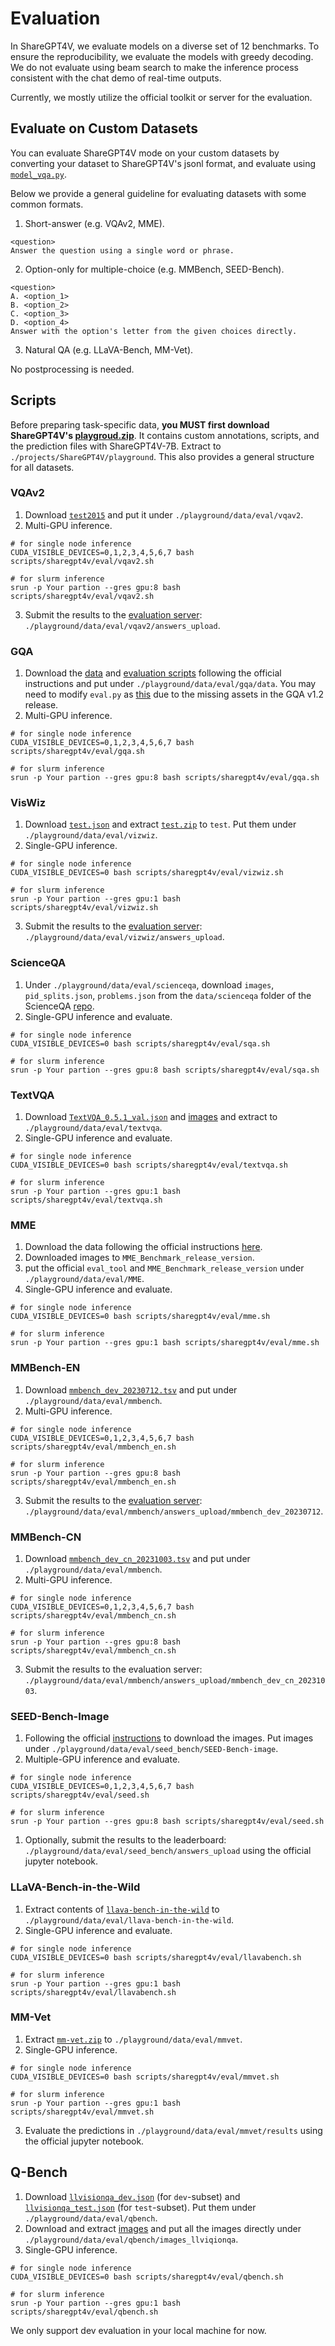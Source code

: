 # Evaluation

In ShareGPT4V, we evaluate models on a diverse set of 12 benchmarks. To ensure the reproducibility, we evaluate the models with greedy decoding. We do not evaluate using beam search to make the inference process consistent with the chat demo of real-time outputs.

Currently, we mostly utilize the official toolkit or server for the evaluation.

## Evaluate on Custom Datasets

You can evaluate ShareGPT4V mode on your custom datasets by converting your dataset to ShareGPT4V's jsonl format, and evaluate using [`model_vqa.py`](https://github.com/InternLM/InternLM-XComposer/blob/main/projects/ShareGPT4V/share4v/eval/model_vqa.py).

Below we provide a general guideline for evaluating datasets with some common formats.

1. Short-answer (e.g. VQAv2, MME).

```
<question>
Answer the question using a single word or phrase.
```

2. Option-only for multiple-choice (e.g. MMBench, SEED-Bench).

```
<question>
A. <option_1>
B. <option_2>
C. <option_3>
D. <option_4>
Answer with the option's letter from the given choices directly.
```

3. Natural QA (e.g. LLaVA-Bench, MM-Vet).

No postprocessing is needed.

## Scripts

Before preparing task-specific data, **you MUST first download ShareGPT4V's [playgroud.zip](https://drive.google.com/file/d/1tdbFb1Q4WXvBzab2o0B6sVvDJY0lQGUp/view?usp=sharing)**. It contains custom annotations, scripts, and the prediction files with ShareGPT4V-7B. Extract to `./projects/ShareGPT4V/playground`. This also provides a general structure for all datasets.

### VQAv2

1. Download [`test2015`](http://images.cocodataset.org/zips/test2015.zip) and put it under `./playground/data/eval/vqav2`.
2. Multi-GPU inference.
```Shell
# for single node inference
CUDA_VISIBLE_DEVICES=0,1,2,3,4,5,6,7 bash scripts/sharegpt4v/eval/vqav2.sh
```
```Shell
# for slurm inference
srun -p Your partion --gres gpu:8 bash scripts/sharegpt4v/eval/vqav2.sh
```
3. Submit the results to the [evaluation server](https://eval.ai/web/challenges/challenge-page/830/my-submission): `./playground/data/eval/vqav2/answers_upload`.

### GQA

1. Download the [data](https://cs.stanford.edu/people/dorarad/gqa/download.html) and [evaluation scripts](https://cs.stanford.edu/people/dorarad/gqa/evaluate.html) following the official instructions and put under `./playground/data/eval/gqa/data`. You may need to modify `eval.py` as [this](https://gist.github.com/haotian-liu/db6eddc2a984b4cbcc8a7f26fd523187) due to the missing assets in the GQA v1.2 release.
2. Multi-GPU inference.
```Shell
# for single node inference
CUDA_VISIBLE_DEVICES=0,1,2,3,4,5,6,7 bash scripts/sharegpt4v/eval/gqa.sh
```
```Shell
# for slurm inference
srun -p Your partion --gres gpu:8 bash scripts/sharegpt4v/eval/gqa.sh
```


### VisWiz

1. Download [`test.json`](https://vizwiz.cs.colorado.edu/VizWiz_final/vqa_data/Annotations.zip) and extract [`test.zip`](https://vizwiz.cs.colorado.edu/VizWiz_final/images/test.zip) to `test`. Put them under `./playground/data/eval/vizwiz`.
2. Single-GPU inference.
```Shell
# for single node inference
CUDA_VISIBLE_DEVICES=0 bash scripts/sharegpt4v/eval/vizwiz.sh
```
```Shell
# for slurm inference
srun -p Your partion --gres gpu:1 bash scripts/sharegpt4v/eval/vizwiz.sh
```
3. Submit the results to the [evaluation server](https://eval.ai/web/challenges/challenge-page/1911/my-submission): `./playground/data/eval/vizwiz/answers_upload`.

### ScienceQA

1. Under `./playground/data/eval/scienceqa`, download `images`, `pid_splits.json`, `problems.json` from the `data/scienceqa` folder of the ScienceQA [repo](https://github.com/lupantech/ScienceQA).
2. Single-GPU inference and evaluate.
```Shell
# for single node inference
CUDA_VISIBLE_DEVICES=0 bash scripts/sharegpt4v/eval/sqa.sh
```
```Shell
# for slurm inference
srun -p Your partion --gres gpu:8 bash scripts/sharegpt4v/eval/sqa.sh
```

### TextVQA

1. Download [`TextVQA_0.5.1_val.json`](https://dl.fbaipublicfiles.com/textvqa/data/TextVQA_0.5.1_val.json) and [images](https://dl.fbaipublicfiles.com/textvqa/images/train_val_images.zip) and extract to `./playground/data/eval/textvqa`.
2. Single-GPU inference and evaluate.
```Shell
# for single node inference
CUDA_VISIBLE_DEVICES=0 bash scripts/sharegpt4v/eval/textvqa.sh
```
```Shell
# for slurm inference
srun -p Your partion --gres gpu:1 bash scripts/sharegpt4v/eval/textvqa.sh
```

### MME

1. Download the data following the official instructions [here](https://github.com/BradyFU/Awesome-Multimodal-Large-Language-Models/tree/Evaluation).
2. Downloaded images to `MME_Benchmark_release_version`.
3. put the official `eval_tool` and `MME_Benchmark_release_version` under `./playground/data/eval/MME`.
4. Single-GPU inference and evaluate.
```Shell
# for single node inference
CUDA_VISIBLE_DEVICES=0 bash scripts/sharegpt4v/eval/mme.sh
```
```Shell
# for slurm inference
srun -p Your partion --gres gpu:1 bash scripts/sharegpt4v/eval/mme.sh
```

### MMBench-EN

1. Download [`mmbench_dev_20230712.tsv`](https://download.openmmlab.com/mmclassification/datasets/mmbench/mmbench_dev_20230712.tsv) and put under `./playground/data/eval/mmbench`.
2. Multi-GPU inference.
```Shell
# for single node inference
CUDA_VISIBLE_DEVICES=0,1,2,3,4,5,6,7 bash scripts/sharegpt4v/eval/mmbench_en.sh
```
```Shell
# for slurm inference
srun -p Your partion --gres gpu:8 bash scripts/sharegpt4v/eval/mmbench_en.sh
```
3. Submit the results to the [evaluation server](https://opencompass.org.cn/leaderboard-multimodal): `./playground/data/eval/mmbench/answers_upload/mmbench_dev_20230712`.

### MMBench-CN

1. Download [`mmbench_dev_cn_20231003.tsv`](https://download.openmmlab.com/mmclassification/datasets/mmbench/mmbench_dev_cn_20231003.tsv) and put under `./playground/data/eval/mmbench`.
2. Multi-GPU inference.
```Shell
# for single node inference
CUDA_VISIBLE_DEVICES=0,1,2,3,4,5,6,7 bash scripts/sharegpt4v/eval/mmbench_cn.sh
```
```Shell
# for slurm inference
srun -p Your partion --gres gpu:8 bash scripts/sharegpt4v/eval/mmbench_cn.sh
```
3. Submit the results to the evaluation server: `./playground/data/eval/mmbench/answers_upload/mmbench_dev_cn_20231003`.

### SEED-Bench-Image

1. Following the official [instructions](https://github.com/AILab-CVC/SEED-Bench/blob/main/DATASET.md) to download the images. Put images under `./playground/data/eval/seed_bench/SEED-Bench-image`.
2. Multiple-GPU inference and evaluate.
```Shell
# for single node inference
CUDA_VISIBLE_DEVICES=0,1,2,3,4,5,6,7 bash scripts/sharegpt4v/eval/seed.sh
```
```Shell
# for slurm inference
srun -p Your partion --gres gpu:8 bash scripts/sharegpt4v/eval/seed.sh
```
1. Optionally, submit the results to the leaderboard: `./playground/data/eval/seed_bench/answers_upload` using the official jupyter notebook.

### LLaVA-Bench-in-the-Wild

1. Extract contents of [`llava-bench-in-the-wild`](https://huggingface.co/datasets/liuhaotian/llava-bench-in-the-wild) to `./playground/data/eval/llava-bench-in-the-wild`.
2. Single-GPU inference and evaluate.
```Shell
# for single node inference
CUDA_VISIBLE_DEVICES=0 bash scripts/sharegpt4v/eval/llavabench.sh
```
```Shell
# for slurm inference
srun -p Your partion --gres gpu:1 bash scripts/sharegpt4v/eval/llavabench.sh
```

### MM-Vet

1. Extract [`mm-vet.zip`](https://github.com/yuweihao/MM-Vet/releases/download/v1/mm-vet.zip) to `./playground/data/eval/mmvet`.
2. Single-GPU inference.
```Shell
# for single node inference
CUDA_VISIBLE_DEVICES=0 bash scripts/sharegpt4v/eval/mmvet.sh
```
```Shell
# for slurm inference
srun -p Your partion --gres gpu:1 bash scripts/sharegpt4v/eval/mmvet.sh
```
3. Evaluate the predictions in `./playground/data/eval/mmvet/results` using the official jupyter notebook.

## Q-Bench

1. Download [`llvisionqa_dev.json`](https://huggingface.co/datasets/nanyangtu/LLVisionQA-QBench/resolve/main/llvisionqa_dev.json) (for `dev`-subset) and [`llvisionqa_test.json`](https://huggingface.co/datasets/nanyangtu/LLVisionQA-QBench/resolve/main/llvisionqa_test.json) (for `test`-subset). Put them under `./playground/data/eval/qbench`.
2. Download and extract [images](https://huggingface.co/datasets/nanyangtu/LLVisionQA-QBench/resolve/main/images_llvisionqa.tar) and put all the images directly under `./playground/data/eval/qbench/images_llviqionqa`.
3. Single-GPU inference.
```Shell
# for single node inference
CUDA_VISIBLE_DEVICES=0 bash scripts/sharegpt4v/eval/qbench.sh
```
```Shell
# for slurm inference
srun -p Your partion --gres gpu:1 bash scripts/sharegpt4v/eval/qbench.sh
```
We only support dev evaluation in your local machine for now.
